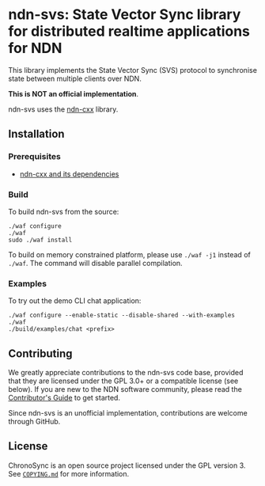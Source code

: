 # ndn-svs: State Vector Sync library for distributed realtime applications for NDN

This library implements the State Vector Sync (SVS) protocol to synchronise state between multiple clients over NDN.

**This is NOT an official implementation**.

ndn-svs uses the [ndn-cxx](https://github.com/named-data/ndn-cxx) library.

## Installation

### Prerequisites

* [ndn-cxx and its dependencies](https://named-data.net/doc/ndn-cxx/current/INSTALL.html)

### Build

To build ndn-svs from the source:

    ./waf configure
    ./waf
    sudo ./waf install

To build on memory constrained platform, please use `./waf -j1` instead of `./waf`. The
command will disable parallel compilation.

### Examples

To try out the demo CLI chat application:

    ./waf configure --enable-static --disable-shared --with-examples
    ./waf
    ./build/examples/chat <prefix>

## Contributing

We greatly appreciate contributions to the ndn-svs code base, provided that they are
licensed under the GPL 3.0+ or a compatible license (see below).
If you are new to the NDN software community, please read the
[Contributor's Guide](https://github.com/named-data/.github/blob/master/CONTRIBUTING.md)
to get started.

Since ndn-svs is an unofficial implementation, contributions are welcome through GitHub.

## License

ChronoSync is an open source project licensed under the GPL version 3.
See [`COPYING.md`](COPYING.md) for more information.
